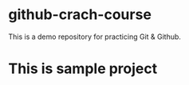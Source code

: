 # github-crach-course
This is a demo repository for practicing Git & Github.
# This is sample project 